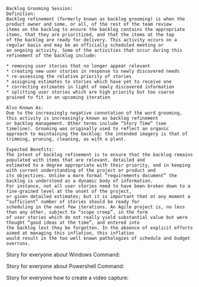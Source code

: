     Backlog Grooming Session:
    Definition:
    Backlog refinement (formerly known as backlog grooming) is when the product owner and some, or all, of the rest of the team review 
    items on the backlog to ensure the backlog contains the appropriate items, that they are prioritized, and that the items at the top
    of the backlog are ready for delivery. This activity occurs on a regular basis and may be an officially scheduled meeting or 
    an ongoing activity. Some of the activities that occur during this refinement of the backlog include:

    * removing user stories that no longer appear relevant
    * creating new user stories in response to newly discovered needs
    * re-assessing the relative priority of stories
    * assigning estimates to stories which have yet to receive one
    * correcting estimates in light of newly discovered information
    * splitting user stories which are high priority but too coarse grained to fit in an upcoming iteration
    
    Also Known As:
    Due to the increasingly negative connotation of the word grooming, this activity is increasingly known as backlog refinement
    or backlog management. Other terms include “Story Time” (see timeline). Grooming was originally used to reflect an organic 
    approach to maintaining the backlog: the intended imagery is that of trimming, pruning, cleaning, as with a plant.
  
    Expected Benefits:
    The intent of backlog refinement is to ensure that the backlog remains populated with items that are relevant, detailed and
    estimated to a degree appropriate with their priority, and in keeping with current understanding of the project or product and
    its objectives. Unlike a more formal “requirements document” the backlog is understood as a dynamic body of information. 
    For instance, not all user stories need to have been broken down to a fine-grained level at the onset of the project, 
    or given detailed estimates; but it is important that at any moment a “sufficient” number of stories should be ready for 
    scheduling in the next few iterations. An Agile project is, no less than any other, subject to “scope creep”, in the form 
    of user stories which do not really yield substantial value but were thought “good ideas at the time”, and entered into 
    the backlog lest they be forgotten. In the absence of explicit efforts aimed at managing this inflation, this inflation 
    would result in the too well known pathologies of schedule and budget overruns.
    
  Story for everyone about Windows Command:
  
  Story for everyone about Powershell Command:
  
  Story for everyone how to create a video capture:
  
  
  
  
  
  
